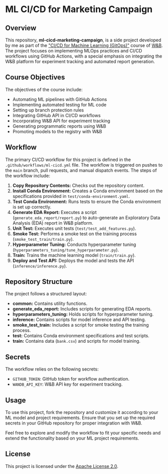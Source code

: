 # ML CI/CD for Marketing Campaign

## Overview

This repository, **ml-cicd-marketing-campaign**, is a side project developed by me as part of the ["CI/CD for Machine Learning (GitOps)"](https://www.wandb.courses/courses/ci-cd-for-machine-learning) course of [W&B](https://wandb.ai/site). The project focuses on implementing MLOps practices and CI/CD workflows using GitHub Actions, with a special emphasis on integrating the W&B platform for experiment tracking and automated report generation.

## Course Objectives

The objectives of the course include:

- Automating ML pipelines with GitHub Actions
- Implementing automated testing for ML code
- Setting up branch protection rules
- Integrating GitHub API in CI/CD workflows
- Incorporating W&B API for experiment tracking
- Generating programmatic reports using W&B
- Promoting models to the registry with W&B

## Workflow

The primary CI/CD workflow for this project is defined in the `.github/workflows/ml-cicd.yml` file. The workflow is triggered on pushes to the `main` branch, pull requests, and manual dispatch events. The steps of the workflow include:

1. **Copy Repository Contents:** Checks out the repository content.
2. **Install Conda Environment:** Creates a Conda environment based on the specifications provided in `test/conda-environment.yaml`.
3. **Test Conda Environment:** Runs tests to ensure the Conda environment is set up correctly.
4. **Generate EDA Report:** Executes a script (`generate_eda_report/report.py`) to auto-generate an Exploratory Data Analysis (EDA) report in W&B platform.
5. **Unit Test:** Executes unit tests (`test/test_add_features.py`).
6. **Smoke Test:** Performs a smoke test on the training process (`smoke_test_train/train.py`).
7. **Hyperparameter Tuning:** Conducts hyperparameter tuning (`hyperparameters_tuning/tune_hyperparameter.py`).
8. **Train:** Trains the machine learning model (`train/train.py`).
9. **Deploy and Test API:** Deploys the model and tests the API (`inference/inference.py`).

## Repository Structure

The project follows a structured layout:

- **common:** Contains utility functions.
- **generate_eda_report:** Includes scripts for generating EDA reports.
- **hyperparameters_tuning:** Holds scripts for hyperparameter tuning.
- **inference:** Contains scripts for model inference and API testing.
- **smoke_test_train:** Includes a script for smoke testing the training process.
- **test:** Contains Conda environment specifications and test scripts.
- **train:** Contains data (`bank.csv`) and scripts for model training.

## Secrets

The workflow relies on the following secrets:

- `GITHUB_TOKEN`: GitHub token for workflow authentication.
- `WANDB_API_KEY`: W&B API key for experiment tracking.

## Usage

To use this project, fork the repository and customize it according to your ML model and project requirements. Ensure that you set up the required secrets in your GitHub repository for proper integration with W&B.

Feel free to explore and modify the workflow to fit your specific needs and extend the functionality based on your ML project requirements.

## License

This project is licensed under the [Apache License 2.0](LICENSE).

